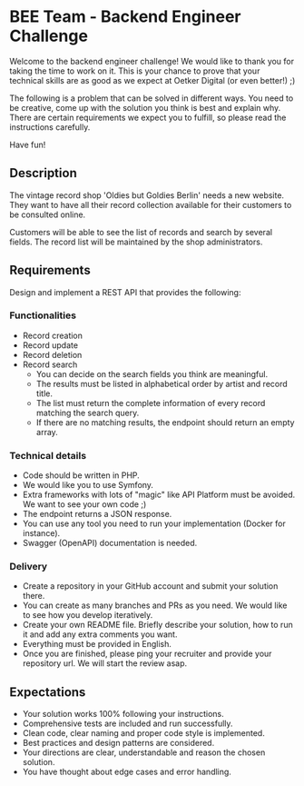 # BEE Team - Backend Engineer Challenge

Welcome to the backend engineer challenge! We would like to thank you for taking the time to work on it. This is your chance to prove that your technical skills are as good as we expect at Oetker Digital (or even better!) ;)

The following is a problem that can be solved in different ways. You need to be creative, come up with the solution you think is best and explain why. There are certain requirements we expect you to fulfill, so please read the instructions carefully.

Have fun!

## Description

The vintage record shop 'Oldies but Goldies Berlin' needs a new website. They want to have all their record collection available for their customers to be consulted online.

Customers will be able to see the list of records and search by several fields. The record list will be maintained by the shop administrators.

## Requirements

Design and implement a REST API that provides the following:

### Functionalities

- Record creation
- Record update
- Record deletion
- Record search
    - You can decide on the search fields you think are meaningful.
    - The results must be listed in alphabetical order by artist and record title.
    - The list must return the complete information of every record matching the search query.
    - If there are no matching results, the endpoint should return an empty array.    
 
### Technical details

- Code should be written in PHP.
- We would like you to use Symfony. 
- Extra frameworks with lots of "magic" like API Platform must be avoided. We want to see your own code ;)
- The endpoint returns a JSON response. 
- You can use any tool you need to run your implementation (Docker for instance).
- Swagger (OpenAPI) documentation is needed.

### Delivery

- Create a repository in your GitHub account and submit your solution there.
- You can create as many branches and PRs as you need. We would like to see how you develop iteratively.
- Create your own README file. Briefly describe your solution, how to run it and add any extra comments you want.
- Everything must be provided in English.
- Once you are finished, please ping your recruiter and provide your repository url. We will start the review asap.
 
## Expectations

- Your solution works 100% following your instructions.
- Comprehensive tests are included and run successfully.
- Clean code, clear naming and proper code style is implemented. 
- Best practices and design patterns are considered.
- Your directions are clear, understandable and reason the chosen solution.
- You have thought about edge cases and error handling.
